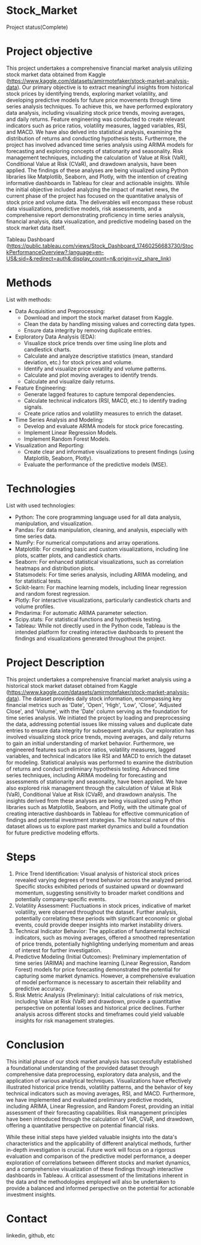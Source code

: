 # Stock_Market
  Project status(Complete)

# Project objective
  This project undertakes a comprehensive financial market analysis utilizing stock market data obtained from Kaggle (https://www.kaggle.com/datasets/amirmotefaker/stock-market-analysis-data). Our primary objective is to extract meaningful insights from historical stock prices by identifying trends, exploring market volatility, and developing predictive models for future price movements through time series analysis techniques. To achieve this, we have performed exploratory data analysis, including visualizing stock price trends, moving averages, and daily returns. Feature engineering was conducted to create relevant indicators such as price ratios, volatility measures, lagged variables, RSI, and MACD. We have also delved into statistical analysis, examining the distribution of returns and conducting hypothesis tests. Furthermore, the project has involved advanced time series analysis using ARIMA models for forecasting and exploring concepts of stationarity and seasonality. Risk management techniques, including the calculation of Value at Risk (VaR), Conditional Value at Risk (CVaR), and drawdown analysis, have been applied. The findings of these analyses are being visualized using Python libraries like Matplotlib, Seaborn, and Plotly, with the intention of creating informative dashboards in Tableau for clear and actionable insights. While the initial objective included analyzing the impact of market news, the current phase of the project has focused on the quantitative analysis of stock price and volume data. The deliverables will encompass these robust data visualizations, predictive models, risk assessments, and a comprehensive report demonstrating proficiency in time series analysis, financial analysis, data visualization, and predictive modeling based on the stock market data itself.

  Tableau Dashboard (https://public.tableau.com/views/Stock_Dashboard_17460256683730/StockPerformanceOverview?:language=en-US&:sid=&:redirect=auth&:display_count=n&:origin=viz_share_link)

# Methods
  List with methods:
  - Data Acquisition and Preprocessing:
    - Download and import the stock market dataset from Kaggle.
    - Clean the data by handling missing values and correcting data types.
    - Ensure data integrity by removing duplicate entries.
  - Exploratory Data Analysis (EDA):
    - Visualize stock price trends over time using line plots and candlestick charts.
    - Calculate and analyze descriptive statistics (mean, standard deviation, etc.) for stock prices and volume.
    - Identify and visualize price volatility and volume patterns.
    - Calculate and plot moving averages to identify trends.
    - Calculate and visualize daily returns.
  - Feature Engineering:
    - Generate lagged features to capture temporal dependencies.
    - Calculate technical indicators (RSI, MACD, etc.) to identify trading signals.
    - Create price ratios and volatility measures to enrich the dataset.
  - Time Series Analysis and Modeling:
    - Develop and evaluate ARIMA models for stock price forecasting.
    - Implement Linear Regression Models.
    - Implement Random Forest Models.
  - Visualization and Reporting:
    - Create clear and informative visualizations to present findings (using Matplotlib, Seaborn, Plotly).
    - Evaluate the performance of the predictive models (MSE).

# Technologies 
  List with used technologies:
  - Python: The core programming language used for all data analysis, manipulation, and visualization.
  - Pandas: For data manipulation, cleaning, and analysis, especially with time series data.
  - NumPy: For numerical computations and array operations.
  - Matplotlib: For creating basic and custom visualizations, including line plots, scatter plots, and candlestick charts.
  - Seaborn: For enhanced statistical visualizations, such as correlation heatmaps and distribution plots.
  - Statsmodels: For time series analysis, including ARIMA modeling, and for statistical tests.
  - Scikit-learn: For machine learning models, including linear regression and random forest regression.
  - Plotly: For interactive visualizations, particularly candlestick charts and volume profiles.
  - Pmdarima: For automatic ARIMA parameter selection.
  - Scipy.stats: For statistical functions and hypothesis testing.
  - Tableau: While not directly used in the Python code, Tableau is the intended platform for creating interactive dashboards to present the findings and visualizations generated throughout the project.

# Project Description
  This project undertakes a comprehensive financial market analysis using a historical stock market dataset obtained from Kaggle (https://www.kaggle.com/datasets/amirmotefaker/stock-market-analysis-data). The dataset provides daily stock information, encompassing key financial metrics such as 'Date', 'Open', 'High', 'Low', 'Close', 'Adjusted Close', and 'Volume', with the 'Date' column serving as the foundation for time series analysis. We initiated the project by loading and preprocessing the data, addressing potential issues like missing values and duplicate date entries to ensure data integrity for subsequent analysis. Our exploration has involved visualizing stock price trends, moving averages, and daily returns to gain an initial understanding of market behavior. Furthermore, we engineered features such as price ratios, volatility measures, lagged variables, and technical indicators like RSI and MACD to enrich the dataset for modeling. Statistical analysis was performed to examine the distribution of returns and conduct preliminary hypothesis testing. Advanced time series techniques, including ARIMA modeling for forecasting and assessments of stationarity and seasonality, have been applied. We have also explored risk management through the calculation of Value at Risk (VaR), Conditional Value at Risk (CVaR), and drawdown analysis. The insights derived from these analyses are being visualized using Python libraries such as Matplotlib, Seaborn, and Plotly, with the ultimate goal of creating interactive dashboards in Tableau for effective communication of findings and potential investment strategies. The historical nature of this dataset allows us to explore past market dynamics and build a foundation for future predictive modeling efforts.
  
# Steps
  1. Price Trend Identification: Visual analysis of historical stock prices revealed varying degrees of trend behavior across the analyzed period. Specific stocks exhibited periods of sustained upward or downward momentum, suggesting sensitivity to broader market conditions and potentially company-specific events.
  2. Volatility Assessment: Fluctuations in stock prices, indicative of market volatility, were observed throughout the dataset. Further analysis, potentially correlating these periods with significant economic or global events, could provide deeper insights into market instability drivers.
  3. Technical Indicator Behavior: The application of fundamental technical indicators, such as moving averages, offered a smoothed representation of price trends, potentially highlighting underlying momentum and areas of interest for further investigation.
  4. Predictive Modeling (Initial Outcomes): Preliminary implementation of time series (ARIMA) and machine learning (Linear Regression, Random Forest) models for price forecasting demonstrated the potential for capturing some market dynamics. However, a comprehensive evaluation of model performance is necessary to ascertain their reliability and predictive accuracy.
  5. Risk Metric Analysis (Preliminary): Initial calculations of risk metrics, including Value at Risk (VaR) and drawdown, provide a quantitative perspective on potential losses and historical price declines. Further analysis across different stocks and timeframes could yield valuable insights for risk management strategies.

# Conclusion
  This initial phase of our stock market analysis has successfully established a foundational understanding of the provided dataset through comprehensive data preprocessing, exploratory data analysis, and the application of various analytical techniques. Visualizations have effectively illustrated historical price trends, volatility patterns, and the behavior of key technical indicators such as moving averages, RSI, and MACD. Furthermore, we have implemented and evaluated preliminary predictive models, including ARIMA, Linear Regression, and Random Forest, providing an initial assessment of their forecasting capabilities. Risk management principles have been introduced through the calculation of VaR, CVaR, and drawdown, offering a quantitative perspective on potential financial risks.
  
  While these initial steps have yielded valuable insights into the data's characteristics and the applicability of different analytical methods, further in-depth investigation is crucial. Future work will focus on a rigorous evaluation and comparison of the predictive model performance, a deeper exploration of correlations between different stocks and market dynamics, and a comprehensive visualization of these findings through interactive dashboards in Tableau. A critical assessment of the limitations inherent in the data and the methodologies employed will also be undertaken to provide a balanced and informed perspective on the potential for actionable investment insights.
  
# Contact
  linkedin, github, etc 